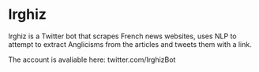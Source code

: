 # Irghiz

Irghiz is a Twitter bot that scrapes French news websites, uses NLP to attempt to extract Anglicisms from the articles and tweets them with a link.

The account is avaliable here: twitter.com/IrghizBot
